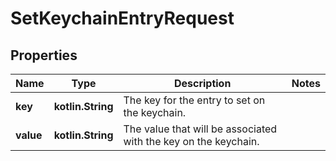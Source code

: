 
# SetKeychainEntryRequest

## Properties
Name | Type | Description | Notes
------------ | ------------- | ------------- | -------------
**key** | **kotlin.String** | The key for the entry to set on the keychain. | 
**value** | **kotlin.String** | The value that will be associated with the key on the keychain. | 



